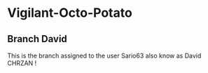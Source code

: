 # Vigilant-Octo-Potato
## Branch David

This is the branch assigned to the user Sario63 also know as David CHRZAN !